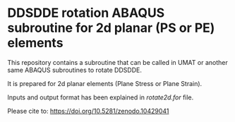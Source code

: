 # DDSDDE rotation ABAQUS subroutine for 2d planar (PS or PE) elements

This repository contains a subroutine that can be called in UMAT or another same ABAQUS subroutines to rotate DDSDDE.

It is prepared for 2d planar elements (Plane Stress or Plane Strain).

Inputs and output format has been explained in *rotate2d.for* file.

Please cite to: https://doi.org/10.5281/zenodo.10429041
